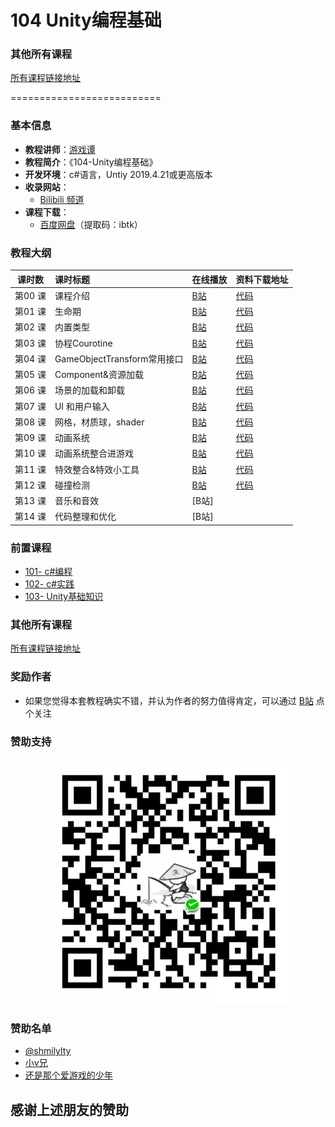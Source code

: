 # 104 Unity编程基础

### 其他所有课程
[所有课程链接地址](https://github.com/GamesTan/GameDevelopTutorials)

==========================

### 基本信息

- **教程讲师**：[游戏谭](https://space.bilibili.com/481436151)
- **教程简介**：《104-Unity编程基础》 
- **开发环境**：c#语言，Untiy 2019.4.21或更高版本
- **收录网站**：
	- [Bilibili 频道](https://space.bilibili.com/481436151/channel/detail?cid=190825&ctype=0) 
- **课程下载**：
	- [百度网盘](https://pan.baidu.com/s/1oSfKaLhADHtpYqsuHPPUbQ)（提取码：ibtk）


### 教程大纲

| 课时数 | 课时标题 | 在线播放 |资料下载地址|
|:-----:|:--------|:-------|:-------|
|第00 课|课程介绍                      		 |[B站](https://www.bilibili.com/video/BV19V411p7gk?p=1)|[代码](https://github.com/GamesTan/104_UnityScriptTutorial/archive/refs/tags/v0.1.4.zip)   	    																
|第01 课|生命期						   		 |[B站](https://www.bilibili.com/video/BV19V411p7gk?p=2)|[代码](https://github.com/GamesTan/104_UnityScriptTutorial/archive/refs/tags/v0.1.4.zip)         	    										
|第02 课|内置类型					   			 |[B站](https://www.bilibili.com/video/BV19V411p7gk?p=3)|[代码](https://github.com/GamesTan/104_UnityScriptTutorial/archive/refs/tags/v0.1.4.zip)         	    										
|第03 课|协程Courotine				   		 |[B站](https://www.bilibili.com/video/BV19V411p7gk?p=4)|[代码](https://github.com/GamesTan/104_UnityScriptTutorial/archive/refs/tags/v0.1.4.zip)        	    											
|第04 课|GameObjectTransform常用接口   		 |[B站](https://www.bilibili.com/video/BV19V411p7gk?p=5)|[代码](https://github.com/GamesTan/104_UnityScriptTutorial/archive/refs/tags/v0.1.4.zip)    	    															
|第05 课|Component&资源加载			   		 |[B站](https://www.bilibili.com/video/BV19V411p7gk?p=6)|[代码](https://github.com/GamesTan/104_UnityScriptTutorial/archive/refs/tags/v0.1.4.zip)      	    													
|第06 课|场景的加载和卸载			   			 |[B站](https://www.bilibili.com/video/BV19V411p7gk?p=7)|[代码](https://github.com/GamesTan/104_UnityScriptTutorial/archive/refs/tags/v0.1.4.zip)       	    												
|第07 课|UI 和用户输入				   		 |[B站](https://www.bilibili.com/video/BV14L411p7Yg/)   |[代码](https://github.com/GamesTan/104_UnityScriptTutorial/archive/refs/tags/v0.1.4.zip)     											
|第08 课|网格，材质球，shader		   			 |[B站](https://www.bilibili.com/video/BV1yb4y1C773/)   |[代码](https://github.com/GamesTan/104_UnityScriptTutorial/archive/refs/tags/v0.1.4.zip)     													
|第09 课|动画系统					   			 |[B站](https://www.bilibili.com/video/BV1X54y1H7iS/)   |[代码](https://github.com/GamesTan/104_UnityScriptTutorial/archive/refs/tags/v0.1.4.zip)        										
|第10 课|动画系统整合进游戏			   		 |[B站](https://www.bilibili.com/video/BV1h44y1q7CJ/)   |[代码](https://github.com/GamesTan/104_UnityScriptTutorial/archive/refs/tags/v0.1.4.zip)     												
|第11 课|特效整合&特效小工具			   		 |[B站](https://www.bilibili.com/video/BV1FL411W7cp/)   |[代码](https://github.com/GamesTan/104_UnityScriptTutorial/archive/refs/tags/v0.1.4.zip)     													
|第12 课|碰撞检测					   			 |[B站](https://www.bilibili.com/video/BV1aX4y1w7zx/)   |[代码](https://github.com/GamesTan/104_UnityScriptTutorial/archive/refs/tags/v0.1.4.zip)        										
|第13 课|音乐和音效					   		 |[B站]	             									
|第14 课|代码整理和优化				    	 |[B站]	             										
                 



### 前置课程
- [101- c#编程 				](https://github.com/GamesTan/102_CSCodingTrain/Readme/101.md)
- [102- c#实践   			](https://github.com/GamesTan/102_CSCodingTrain/README.md)
- [103- Unity基础知识		](https://github.com/GamesTan/102_CSCodingTrain/Readme/103.md)


### 其他所有课程
[所有课程链接地址](https://github.com/GamesTan/GameDevelopTutorials/README.md)

### 奖励作者
- 如果您觉得本套教程确实不错，并认为作者的努力值得肯定，可以通过 [B站](https://space.bilibili.com/481436151) 点个关注

### **赞助支持**
<p align="center"><img src="https://github.com/GamesTan/104_UnityScriptTutorial/blob/main/Pics/wechat.png" width="393"></p>

### **赞助名单** 
- [@shmilylty](https://github.com/shmilylty/)
- [小v兄](https://space.bilibili.com/23576803)
- [还是那个爱游戏的少年](https://space.bilibili.com/396650807)

## **感谢上述朋友的赞助**






